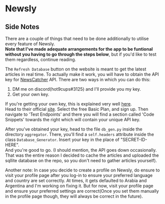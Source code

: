 # Newsly

## Side Notes

There are a couple of things that need to be done additionally to utilise every feature of Newsly.  
**Note that I've made adequate arrangements for the app to be funtional without you having to go through the steps below**, but if you'd like to test them regardless, continue reading.


The `Refresh Database` button on the website is meant to get the latest articles in real time. To actually make it work, you will have to obtain the API key for [NewsCatcher](https://newscatcherapi.com/) API. There are two ways in which you can do this:  
1) DM me on discord(hot9cups#3125) and I'll provide you my key.
2) Get your own key. 

If you're getting your own key, this is explained very well [here](https://newscatcherapi.com/how-to-start).  
Head to their official [site](https://rapidapi.com/newscatcher-api-newscatcher-api-default/api/newscatcher/pricing). Select the free Basic Plan, and sign up. Then navigate to 'Test Endpoints' and there you will find a section called 'Code Snippets' towards the right which will contain your unique API key.

After you've obtained your key, head to the file `db_gen.py` inside the directory `aggregator`. There, you'll find a `self.headers` attribute inside the class `Database_Generator`. Insert your key in the place of "SECRET-ID-HERE".  
And you're good to go. (I should mention, the API goes down occasionally. That was the entire reason I decided to cache the articles and uploaded the sqllite database on the repo, so you don't need to gather articles yourself).

Another note: In case you decide to create a profile on Newsly, do ensure to visit your profile page after you log-in to ensure your preferred language and country are set correctly. At times, it gets defaulted to Arabia and Argentina and I'm working on fixing it. But for now, visit your profile page and ensure your preferred settings are correct(Once you set them manually in the profile page though, they will always be correct in the future).